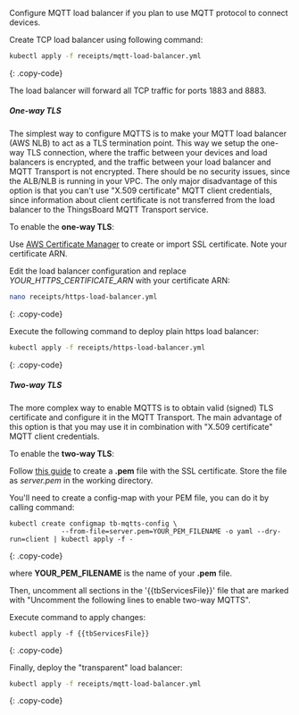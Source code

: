 Configure MQTT load balancer if you plan to use MQTT protocol to connect devices.

Create TCP load balancer using following command:

```bash
kubectl apply -f receipts/mqtt-load-balancer.yml
```
{: .copy-code}

The load balancer will forward all TCP traffic for ports 1883 and 8883.

##### One-way TLS

The simplest way to configure MQTTS is to make your MQTT load balancer (AWS NLB) to act as a TLS termination point.
This way we setup the one-way TLS connection, where the traffic between your devices and load balancers is encrypted, and the traffic between your load balancer and MQTT Transport is not encrypted.
There should be no security issues, since the ALB/NLB is running in your VPC.
The only major disadvantage of this option is that you can't use "X.509 certificate" MQTT client credentials, since information about client certificate is not transferred from the load balancer to the ThingsBoard MQTT Transport service.

To enable the **one-way TLS**:

Use [AWS Certificate Manager](https://aws.amazon.com/certificate-manager/) to create or import SSL certificate. Note your certificate ARN.

Edit the load balancer configuration and replace *YOUR_HTTPS_CERTIFICATE_ARN* with your certificate ARN:

```bash
nano receipts/https-load-balancer.yml
```
{: .copy-code}

Execute the following command to deploy plain https load balancer:

```bash
kubectl apply -f receipts/https-load-balancer.yml
```
{: .copy-code}

##### Two-way TLS

The more complex way to enable MQTTS is to obtain valid (signed) TLS certificate and configure it in the MQTT Transport. The main advantage of this option is that you may use it in combination with "X.509 certificate" MQTT client credentials.

To enable the **two-way TLS**:

Follow [this guide](/docs/user-guide/mqtt-over-ssl/) to create a **.pem** file with the SSL certificate.
Store the file as *server.pem* in the working directory.

You'll need to create a config-map with your PEM file, you can do it by calling command:

```
kubectl create configmap tb-mqtts-config \
             --from-file=server.pem=YOUR_PEM_FILENAME -o yaml --dry-run=client | kubectl apply -f -
```
{: .copy-code}

where **YOUR_PEM_FILENAME** is the name of your **.pem** file. 

Then, uncomment all sections in the '{{tbServicesFile}}' file that are marked with "Uncomment the following lines to enable two-way MQTTS".

Execute command to apply changes:

```
kubectl apply -f {{tbServicesFile}}
```
{: .copy-code}

Finally, deploy the "transparent" load balancer:

```bash
kubectl apply -f receipts/mqtt-load-balancer.yml
```
{: .copy-code}


